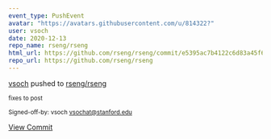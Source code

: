 ```yaml
---
event_type: PushEvent
avatar: "https://avatars.githubusercontent.com/u/814322?"
user: vsoch
date: 2020-12-13
repo_name: rseng/rseng
html_url: https://github.com/rseng/rseng/commit/e5395ac7b4122c6d83a45f671daacfe32a66c02e
repo_url: https://github.com/rseng/rseng
---
```


<a href='https://github.com/vsoch' target='_blank'>vsoch</a> pushed to <a href='https://github.com/rseng/rseng' target='_blank'>rseng/rseng</a>

<small>fixes to post

Signed-off-by: vsoch <vsochat@stanford.edu></small>

<a href='https://github.com/rseng/rseng/commit/e5395ac7b4122c6d83a45f671daacfe32a66c02e' target='_blank'>View Commit</a>